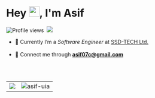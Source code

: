<h1 align="left">Hey <img src="https://i.imgur.com/GNz3qCl.gif" width="28px">, I'm Asif</h1>

<!-- [![](https://img.shields.io/badge/aasifislam-%23181717?style=for-the-badge&logo=linkedin&logoColor=0077b8&color=000)](https://www.linkedin.com/in/aasifislam)&nbsp; -->
<!-- [![](https://img.shields.io/badge/asif--uia-%23181717?style=for-the-badge&logo=github&logoColor=orange&color=000)](https://github.com/asif-uia) -->

![Profile views](https://komarev.com/ghpvc/?username=asif-uia)&nbsp;
[![](https://img.shields.io/badge/aasifislam-%2523181717?logo=linkedin&logoColor=0077ff&color=5B5B5B)](https://www.linkedin.com/in/aasifislam)

[//]: # ([![]&#40;https://img.shields.io/badge/asif--uia-%23181717?style=flat&logo=github&logoColor=orange&color=00001f&#41;]&#40;https://github.com/asif-uia&#41;)

<ul>
	<li>💼 Currently I’m a <em>Software Engineer</em> at <a href="https://ssd-tech.io">SSD-TECH Ltd.</a></li>
	<br/>
	<li>📮 Connect me through <a href="mailto:asif07c@gmail.com"><strong>asif07c@gmail.com</strong></a></li>
</ul></br/>

<!-- <h4 align="left">Love to play with</h4>
<p align="left">
	<a href="https://www.java.com" title="Java" target="_blank">
	 <img src="https://raw.githubusercontent.com/devicons/devicon/master/icons/java/java-original.svg" alt="java" width="40" height="40"/>
	</a>&nbsp;
	<a href="https://www.python.org" title="Python" target="_blank">
	 <img src="https://raw.githubusercontent.com/devicons/devicon/master/icons/python/python-original.svg" alt="python" width="40" height="40"/>
	</a>&nbsp;
  	<a href="https://cplusplus.com" title="C++" target="_blank">
	 <img src="https://raw.githubusercontent.com/devicons/devicon/master/icons/cplusplus/cplusplus-original.svg" alt="cpp" width="40" height="40"/>
	</a>&nbsp;
	&nbsp;&nbsp;|&nbsp;&nbsp;
  	<a href="https://developers.android.com" title="Android" target="_blank">
	 <img src="https://raw.githubusercontent.com/devicons/devicon/master/icons/android/android-plain.svg" alt="android" width="40" height="40"/>
	</a>
  	<a href="https://nodejs.org" title="NodeJs" target="_blank">
	 <img src="https://raw.githubusercontent.com/devicons/devicon/master/icons/nodejs/nodejs-original.svg" alt="nodejs" width="40" height="40"/>
	</a>&nbsp;
  	<a href="https://djangoproject.com" title="Django" target="_blank">
	 <img src="https://github.com/devicons/devicon/raw/master/icons/django/django-original.svg" alt="django" width="40" height="40"/>
	</a>&nbsp;
  	<a href="https://reactjs.org" title="ReactJs" target="_blank">
	 <img src="https://github.com/devicons/devicon/raw/master/icons/react/react-original.svg" alt="react" width="40" height="40"/>
	</a>&nbsp;
  	<a href="https://https://developer.mozilla.org/en-US/docs/Web/CSS" title="CSS" target="_blank">
	 <img src="https://raw.githubusercontent.com/devicons/devicon/master/icons/css3/css3-original.svg" alt="css" width="40" height="40"/>
	</a>&nbsp;
	&nbsp;&nbsp;|&nbsp;&nbsp;
  	<a href="https://ubuntu.com" title="Ubuntu" target="_blank">
	 <img src="https://raw.githubusercontent.com/devicons/devicon/master/icons/ubuntu/ubuntu-plain.svg" alt="ubuntu" width="40" height="40"/>
	</a>
</p> -->
<br>
<table>
<tr>
	<td><img src="http://github-readme-streak-stats.herokuapp.com?user=asif-uia&show_icons=true&theme=radical&hide=html"/></td>
	<td><img src="https://github-readme-stats.vercel.app/api?username=asif-uia&show_icons=true&theme=radical&hide=html" alt="asif-uia"/></td>

[//]: # (	<td><img src="https://github-readme-stats.vercel.app/api/top-langs/?username=asif-uia&theme=tokyonight&layout=compact&hide=html" alt="asif-uia"/></td>)
</tr>
</table>
